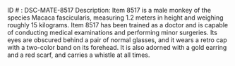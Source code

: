 ID # : DSC-MATE-8517
Description: Item 8517 is a male monkey of the species Macaca fascicularis, measuring 1.2 meters in height and weighing roughly 15 kilograms. Item 8517 has been trained as a doctor and is capable of conducting medical examinations and performing minor surgeries. Its eyes are obscured behind a pair of normal glasses, and it wears a retro cap with a two-color band on its forehead. It is also adorned with a gold earring and a red scarf, and carries a whistle at all times.